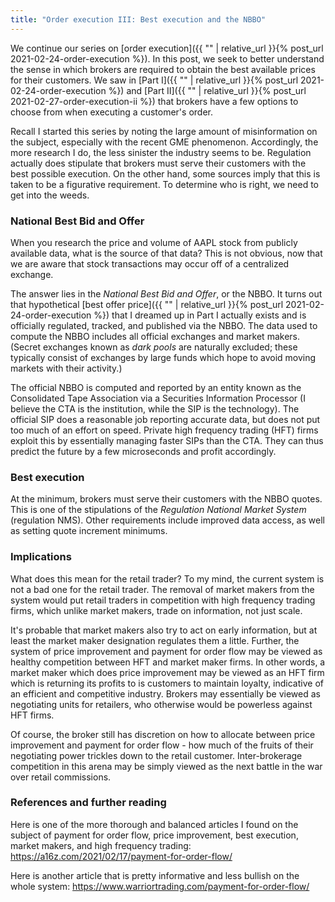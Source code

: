 ```yaml
---
title: "Order execution III: Best execution and the NBBO"
---
```


We continue our series on [order execution]({{ "" | relative_url }}{% post_url 2021-02-24-order-execution %}). In this post, we seek to better understand the sense in which brokers are required to obtain the best available prices for their customers. We saw in [Part I]({{ "" | relative_url }}{% post_url 2021-02-24-order-execution %}) and [Part II]({{ "" | relative_url }}{% post_url 2021-02-27-order-execution-ii %}) that brokers have a few options to choose from when executing a customer's order. 

Recall I started this series by noting the large amount of misinformation on the subject, especially with the recent GME phenomenon. Accordingly, the more research I do, the less sinister the industry seems to be. Regulation actually does stipulate that brokers must serve their customers with the best possible execution. On the other hand, some sources imply that this is taken to be a figurative requirement. To determine who is right, we need to get into the weeds.

### National Best Bid and Offer

When you research the price and volume of AAPL stock from publicly available data, what is the source of that data? This is not obvious, now that we are aware that stock transactions may occur off of a centralized exchange.

The answer lies in the _National Best Bid and Offer_, or the NBBO. It turns out that hypothetical [best offer price]({{ "" | relative_url }}{% post_url 2021-02-24-order-execution %}) that I dreamed up in Part I actually exists and is officially regulated, tracked, and published via the NBBO. The data used to compute the NBBO includes all official exchanges and market makers. (Secret exchanges known as _dark pools_ are naturally excluded; these typically consist of exchanges by large funds which hope to avoid moving markets with their activity.)

The official NBBO is computed and reported by an entity known as the Consolidated Tape Association via a Securities Information Processor (I believe the CTA is the institution, while the SIP is the technology). The official SIP does a reasonable job reporting accurate data, but does not put too much of an effort on speed. Private high frequency trading (HFT) firms exploit this by essentially managing faster SIPs than the CTA. They can thus predict the future by a few microseconds and profit accordingly.

### Best execution

At the minimum, brokers must serve their customers with the NBBO quotes. This is one of the stipulations of the _Regulation National Market System_ (regulation NMS). Other requirements include improved data access, as well as setting quote increment minimums.

### Implications

What does this mean for the retail trader? To my mind, the current system is not a bad one for the retail trader. The removal of market makers from the system would put retail traders in competition with high frequency trading firms, which unlike market makers, trade on information, not just scale. 

It's probable that market makers also try to act on early information, but at least the market maker designation regulates them a little. Further, the system of price improvement and payment for order flow may be viewed as healthy competition between HFT and market maker firms. In other words, a market maker which does price improvement may be viewed as an HFT firm which is returning its profits to is customers to maintain loyalty, indicative of an efficient and competitive industry. Brokers may essentially be viewed as negotiating units for retailers, who otherwise would be powerless against HFT firms.

Of course, the broker still has discretion on how to allocate between price improvement and payment for order flow - how much of the fruits of their negotiating power trickles down to the retail customer. Inter-brokerage competition in this arena may be simply viewed as the next battle in the war over retail commissions.


### References and further reading

Here is one of the more thorough and balanced articles I found on the subject of payment for order flow, price improvement, best execution, market makers, and high frequency trading: https://a16z.com/2021/02/17/payment-for-order-flow/

Here is another article that is pretty informative and less bullish on the whole system: https://www.warriortrading.com/payment-for-order-flow/
